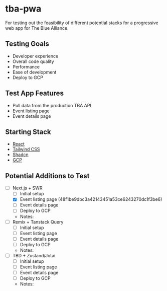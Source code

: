 # tba-pwa

For testing out the feasibility of different potential stacks for a progressive web app for The Blue Alliance.

## Testing Goals

- Developer experience
- Overall code quality
- Performance
- Ease of development
- Deploy to GCP

## Test App Features

- Pull data from the production TBA API
- Event listing page
- Event details page

## Starting Stack

- [React](https://reactjs.org/)
- [Tailwind CSS](https://tailwindcss.com/)
- [Shadcn](https://ui.shadcn.com/)
- [GCP](https://cloud.google.com/)

## Potential Additions to Test

- [ ] Next.js + SWR
  - [ ] Initial setup
  - [x] Event listing page (48f1be9dbc3a42143451a53ce6243270dc1f3be6)
  - [ ] Event details page
  - [ ] Deploy to GCP
  - Notes:
- [ ] Remix + Tanstack Query
  - [ ] Initial setup
  - [ ] Event listing page
  - [ ] Event details page
  - [ ] Deploy to GCP
  - Notes:
- [ ] TBD + Zustand/Jotai
  - [ ] Initial setup
  - [ ] Event listing page
  - [ ] Event details page
  - [ ] Deploy to GCP
  - Notes:
